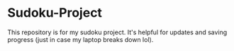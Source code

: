 # Sudoku-Project
This repository is for my sudoku project. It's helpful for updates and saving progress (just in case my laptop breaks down lol).
